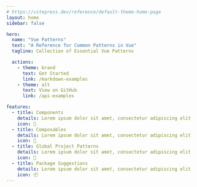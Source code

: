 ```yaml
---
# https://vitepress.dev/reference/default-theme-home-page
layout: home
sidebar: false

hero:
  name: "Vue Patterns"
  text: "A Reference for Common Patterns in Vue"
  tagline: Collection of Essential Vue Patterns

  actions:
    - theme: brand
      text: Get Started
      link: /markdown-examples
    - theme: alt
      text: View on GitHub
      link: /api-examples

features:
  - title: Components
    details: Lorem ipsum dolor sit amet, consectetur adipiscing elit
    icon: 🧩
  - title: Composables
    details: Lorem ipsum dolor sit amet, consectetur adipiscing elit
    icon: 🔁
  - title: Global Project Patterns
    details: Lorem ipsum dolor sit amet, consectetur adipiscing elit
    icon: 🎪
  - title: Package Suggestions
    details: Lorem ipsum dolor sit amet, consectetur adipiscing elit
    icon: 📦️
---
```



<script setup>
import Home from '../src/components/Home.vue'

</script>

<Home />
